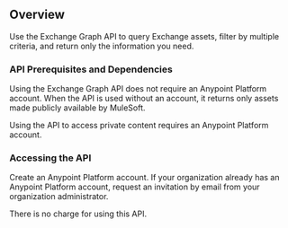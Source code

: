 ## Overview

Use the Exchange Graph API to query Exchange assets, filter by multiple criteria, and return only the information you need.

### API Prerequisites and Dependencies

Using the Exchange Graph API does not require an Anypoint Platform account. When the API is used without an account, it returns only assets made publicly available by MuleSoft.

Using the API to access private content requires an Anypoint Platform account.

### Accessing the API

Create an Anypoint Platform account. If your organization already has an Anypoint Platform account, request an invitation by email from your organization administrator.

There is no charge for using this API.
